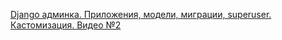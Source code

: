 [Django админка. Приложения, модели, миграции, superuser. Кастомизация. Видео №2](https://www.youtube.com/watch?v=KV7eeyqofOA
)